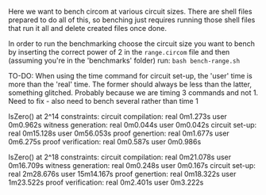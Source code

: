 Here we want to bench circom at various circuit sizes. There are shell files prepared to do all of this,
so benching just requires running those shell files that run it all and delete created files once done.

In order to run the benchmarking choose the circuit size you want to bench by inserting the correct power of 2
in the `range.circom` file and then (assuming you're in the 'benchmarks' folder) run:
`bash bench-range.sh`

TO-DO: When using the time command for circuit set-up, the 'user' time is more than the 'real' time.
The former should always be less than the latter, something glitched. Probably because we are timing 3 
commands and not 1. Need to fix - also need to bench several rather than time 1


IsZero() at 2^14 constraints:
circuit compilation:    real    0m1.273s   user    0m0.962s
witness generation:     real    0m0.044s   user    0m0.042s
circuit set-up:         real    0m15.128s  user    0m56.053s
proof genertion:        real    0m1.677s   user    0m6.275s
proof verification:     real    0m0.587s   user    0m0.986s

IsZero() at 2^18 constraints:
circuit compilation:    real    0m21.078s   user    0m16.709s
witness generation:     real    0m0.248s    user    0m0.167s
circuit set-up:         real    2m28.676s   user    15m14.167s
proof genertion:        real    0m18.322s   user    1m23.522s
proof verification:     real    0m2.401s    user    0m3.222s